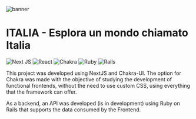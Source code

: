 ![banner](https://res.cloudinary.com/dloadb2bx/image/upload/v1655751356/ITALIA_bhjnqq.png)


# ITALIA - Esplora un mondo chiamato Italia

![Next JS](https://img.shields.io/badge/Next-black?style=for-the-badge&logo=next.js&logoColor=white) ![React](https://img.shields.io/badge/react-%2320232a.svg?style=for-the-badge&logo=react&logoColor=%2361DAFB) ![Chakra](https://img.shields.io/badge/chakra-%234ED1C5.svg?style=for-the-badge&logo=chakraui&logoColor=white) ![Ruby](https://img.shields.io/badge/ruby-%23CC342D.svg?style=for-the-badge&logo=ruby&logoColor=white) ![Rails](https://img.shields.io/badge/rails-%23CC0000.svg?style=for-the-badge&logo=ruby-on-rails&logoColor=white)

This project was developed using NextJS and Chakra-UI. The option for Chakra was made with the objective of studying the development of functional frontends, without the need to use custom CSS, using everything that the framework can offer.

As a backend, an API was developed (is in development) using Ruby on Rails that supports the data consumed by the Frontend.

